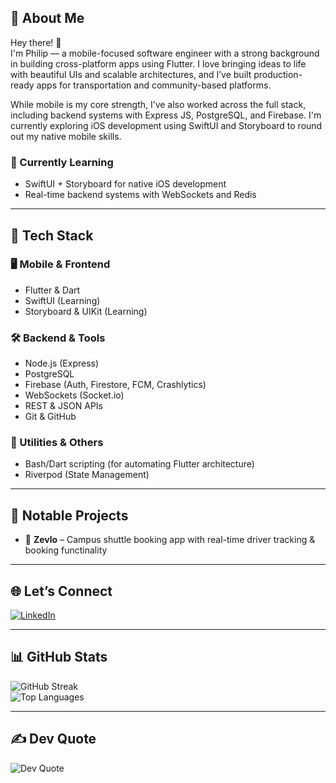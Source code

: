 <!-- 💫 About Me -->
<h2>💫 About Me</h2>
<p>
  Hey there! 👋 <br>
  I'm Philip — a mobile-focused software engineer with a strong background in building cross-platform apps using Flutter. I love bringing ideas to life with beautiful UIs and scalable architectures, and I’ve built production-ready apps for transportation and community-based platforms.
</p>
<p>
  While mobile is my core strength, I’ve also worked across the full stack, including backend systems with Express JS, PostgreSQL, and Firebase. I'm currently exploring iOS development using SwiftUI and Storyboard to round out my native mobile skills.
</p>


<!-- 🧠 Currently Learning -->
<h3>🧠 Currently Learning</h3>
<ul>
  <li>SwiftUI + Storyboard for native iOS development</li>
  <li>Real-time backend systems with WebSockets and Redis</li>
</ul>

<hr>


<h2>🚀 Tech Stack</h2>


<h3>🖥️ Mobile & Frontend</h3>
<ul>
  <li>Flutter & Dart</li>
  <li>SwiftUI (Learning)</li>
  <li>Storyboard & UIKit (Learning)</li>
</ul>


<h3>🛠️ Backend & Tools</h3>
<ul>
  <li>Node.js (Express)</li>
  <li>PostgreSQL</li>
  <li>Firebase (Auth, Firestore, FCM, Crashlytics)</li>
  <li> WebSockets (Socket.io)</li>
  <li>REST & JSON APIs</li>
  <li>Git & GitHub</li>
</ul>


<h3>🧰 Utilities & Others</h3>
<ul>
  <li>Bash/Dart scripting (for automating Flutter architecture)</li>
  <li>Riverpod (State Management)</li>
</ul>

<hr>


<h2>📱 Notable Projects</h2>
<ul>
  <li>🚐 <strong>Zevlo</strong> – Campus shuttle booking app with real-time driver tracking & booking functinality</li>
<!--   <li>🧵 <strong>LeoBot</strong> – A Telegram job-matching bot using Telegraf & PostgreSQL</li> -->
</ul> 

<hr>


<h2>🌐 Let’s Connect</h2>
<p>
  <a href="www.linkedin.com/in/philip-adebayo-2b5169264" target="_blank">
    <img src="https://img.shields.io/badge/LinkedIn-%230077B5.svg?logo=linkedin&logoColor=white" alt="LinkedIn">
  </a>
<!--   <a href="https://stackoverflow.com/users/21538146" target="_blank">
    <img src="https://img.shields.io/badge/-StackOverflow-FE7A16?logo=stack-overflow&logoColor=white" alt="Stack Overflow">
  </a> -->
</p>

<hr>


<h2>📊 GitHub Stats</h2>
<p>
  <img src="https://github-readme-streak-stats.herokuapp.com/?user=coderrrrr2&theme=dark&hide_border=false" alt="GitHub Streak" />
  <br>
  <img src="https://github-readme-stats.vercel.app/api/top-langs/?username=coderrrrr2&theme=dark&hide_border=false&layout=compact" alt="Top Languages" />
</p>

<hr>

<!-- ✍️ Dev Quote -->
<h2>✍️ Dev Quote</h2>
<p>
  <img src="https://quotes-github-readme.vercel.app/api?type=horizontal&theme=radical" alt="Dev Quote" />
</p>
